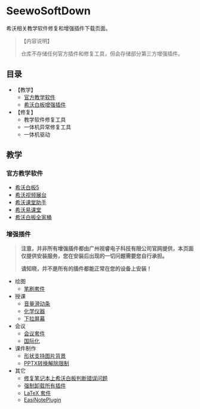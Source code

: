 # SeewoSoftDown

希沃相关教学软件修复和增强插件下载页面。

> 【内容说明】
> 
> 仓库不存储任何官方插件和修复工具，但会存储部分第三方增强插件。

## 目录
- 【教学】
  - [官方教学软件](https://sysyzspublic.github.io/seewosoftdown/#%E5%AE%98%E6%96%B9%E6%95%99%E5%AD%A6%E8%BD%AF%E4%BB%B6)
  - [希沃白板增强插件](https://sysyzspublic.github.io/seewosoftdown/#%E5%A2%9E%E5%BC%BA%E6%8F%92%E4%BB%B6)
- 【修复】
  - 教学软件修复工具
  - 一体机异常修复工具
  - 一体机驱动

## 教学
### 官方教学软件
- [希沃白板5](https://easinote.seewo.com)
- [希沃视频展台](https://e.seewo.com/product/EasiCamera)
- [希沃课堂助手](https://e.seewo.com)
- [希沃易课堂](https://class.seewo.com)
- [希沃白板全家桶](https://store-g1.seewo.com/seewo-report_8245cd791b3b4196acf61dbde713acf1?attname=WhiteBoardEasiSetup_1.1.0.102.exe)

### 增强插件
> **注意，并非所有增强插件都由广州视睿电子科技有限公司官网提供，本页面仅提供安装服务，您在安装后出现的一切问题需要您自行承担。**
>
> **请知晓，并不是所有的插件都能正常在您的设备上安装！**

- 绘图
  - [笔刷套件](https://sysyzspublic.github.io/seewosoftdown/plugin/希沃白板笔刷套件.zip)
- 授课
  - [音量滑动条](https://sysyzspublic.github.io/seewosoftdown/plugin/滑动修改音量.exe)
  - [化学仪器](https://sysyzspublic.github.io/seewosoftdown/plugin/化学仪器.exe)
  - [下拉屏幕](https://sysyzspublic.github.io/seewosoftdown/plugin/下拉屏幕.exe)
- 会议
  - [会议套件](https://sysyzspublic.github.io/seewosoftdown/plugin/希沃白板会议套件.exe)
  - [国际化](https://sysyzspublic.github.io/seewosoftdown/plugin/国际化配置.zip)
- 课件制作
  - [形状支持图片背景](https://sysyzspublic.github.io/seewosoftdown/plugin/形状支持图片背景.exe)
  - [PPTX转换解除限制](https://sysyzspublic.github.io/seewosoftdown/plugin/PPTX转换解除限制.exe)
- 其它
  - [修复笔记本上希沃白板判断错误问题](https://sysyzspublic.github.io/seewosoftdown/plugin/fixboardtopc.exe)
  - [强制卸载所有插件](https://sysyzspublic.github.io/seewosoftdown/plugin/unstall.exe)
  - [LaTeX 套件](https://sysyzspublic.github.io/seewosoftdown/plugin/LaTeX.exe)
  - [EasiNotePlugin](https://sysyzspublic.github.io/seewosoftdown/plugin/EasiNotePlugin.exe)
